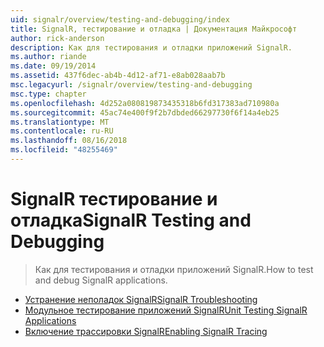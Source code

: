 ```yaml
---
uid: signalr/overview/testing-and-debugging/index
title: SignalR, тестирование и отладка | Документация Майкрософт
author: rick-anderson
description: Как для тестирования и отладки приложений SignalR.
ms.author: riande
ms.date: 09/19/2014
ms.assetid: 437f6dec-ab4b-4d12-af71-e8ab028aab7b
msc.legacyurl: /signalr/overview/testing-and-debugging
msc.type: chapter
ms.openlocfilehash: 4d252a080819873435318b6fd317383ad710980a
ms.sourcegitcommit: 45ac74e400f9f2b7dbded66297730f6f14a4eb25
ms.translationtype: MT
ms.contentlocale: ru-RU
ms.lasthandoff: 08/16/2018
ms.locfileid: "48255469"
---
```

<a name="signalr-testing-and-debugging"></a><span data-ttu-id="50525-103">SignalR тестирование и отладка</span><span class="sxs-lookup"><span data-stu-id="50525-103">SignalR Testing and Debugging</span></span>
====================
> <span data-ttu-id="50525-104">Как для тестирования и отладки приложений SignalR.</span><span class="sxs-lookup"><span data-stu-id="50525-104">How to test and debug SignalR applications.</span></span>


- [<span data-ttu-id="50525-105">Устранение неполадок SignalR</span><span class="sxs-lookup"><span data-stu-id="50525-105">SignalR Troubleshooting</span></span>](troubleshooting.md)
- [<span data-ttu-id="50525-106">Модульное тестирование приложений SignalR</span><span class="sxs-lookup"><span data-stu-id="50525-106">Unit Testing SignalR Applications</span></span>](unit-testing-signalr-applications.md)
- [<span data-ttu-id="50525-107">Включение трассировки SignalR</span><span class="sxs-lookup"><span data-stu-id="50525-107">Enabling SignalR Tracing</span></span>](enabling-signalr-tracing.md)
